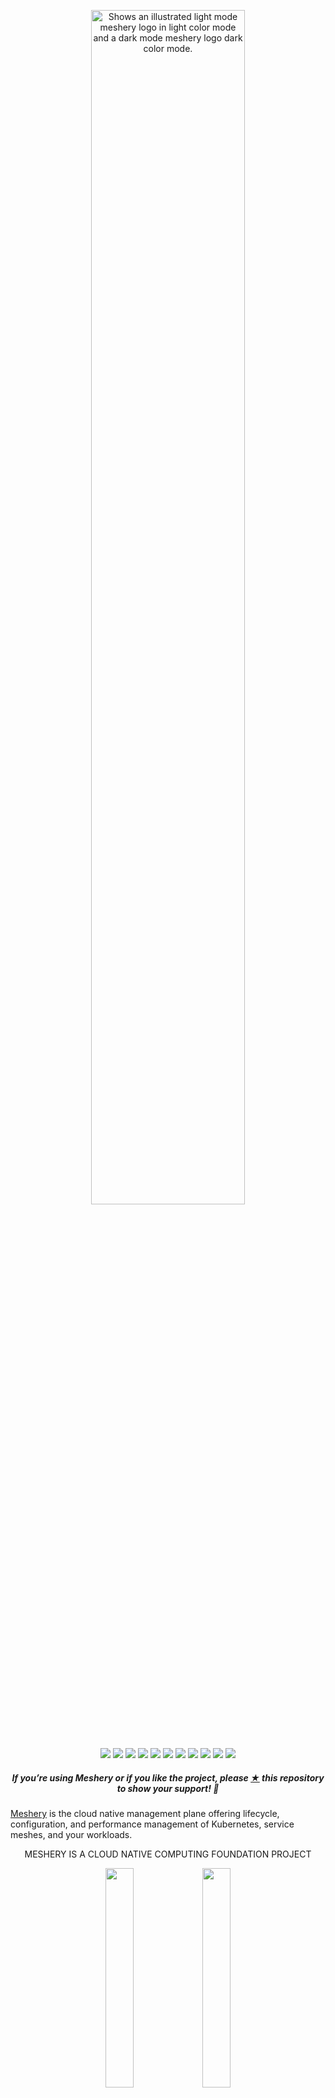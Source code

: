 <p style="text-align:center;" align="center"><a href="https://layer5.io/meshery"><picture align="center">
  <source media="(prefers-color-scheme: dark)" srcset="https://raw.githubusercontent.com/meshery/meshery/master/.github/assets/images/meshery/meshery-logo-dark-text-side.svg"  width="70%" align="center" style="margin-bottom:20px;">
  <source media="(prefers-color-scheme: light)" srcset="https://raw.githubusercontent.com/meshery/meshery/master/.github/assets/images/meshery/meshery-logo-light-text-side.svg" width="70%" align="center" style="margin-bottom:20px;">
  <img alt="Shows an illustrated light mode meshery logo in light color mode and a dark mode meshery logo dark color mode." src="https://raw.githubusercontent.com/meshery/meshery/master/.github/assets/images/meshery/meshery-logo-tag-light-text-side.png" width="70%" align="center" style="margin-bottom:20px;">
</picture></a><br /><br /></p>
<p align="center">
<a href="https://hub.docker.com/r/layer5/meshery" alt="Docker pulls">
  <img src="https://img.shields.io/docker/pulls/layer5/meshery.svg" /></a>
<a href="https://github.com/issues?q=is%3Aopen+is%3Aissue+archived%3Afalse+org%3Alayer5io+org%3Ameshery+org%3Aservice-mesh-performance+org%3Aservice-mesh-patterns+org%3A+label%3A%22help+wanted%22+" alt="GitHub issues by-label">
  <img src="https://img.shields.io/github/issues/layer5io/meshery/help%20wanted.svg?color=informational" /></a>
<a href="https://github.com/meshery/meshery" alt="LICENSE">
  <img src="https://img.shields.io/github/license/meshery/meshery?color=brightgreen" /></a>
<a href="https://artifacthub.io/packages/helm/meshery/meshery" alt="Artifact hub Meshery">
  <img src="https://img.shields.io/endpoint?url=https://artifacthub.io/badge/repository/artifact-hub" /></a>  
<a href="https://goreportcard.com/report/github.com/meshery/meshery" alt="Go Report Card">
  <img src="https://goreportcard.com/badge/github.com/meshery/meshery" /></a>
<a href="https://github.com/meshery/meshery/actions" alt="Build Status">
  <img src="https://img.shields.io/github/workflow/status/meshery/meshery/Meshery%20Build%20and%20Releaser%20(edge)" /></a>
<a href="https://bestpractices.coreinfrastructure.org/projects/3564" alt="CLI Best Practices">
  <img src="https://bestpractices.coreinfrastructure.org/projects/3564/badge" /></a>
<a href="https://discuss.layer5.io" alt="Discuss Users">
  <img src="https://img.shields.io/discourse/users?label=discuss&logo=discourse&server=https%3A%2F%2Fdiscuss.layer5.io" /></a>
<a href="https://slack.layer5.io" alt="Join Slack">
  <img src="https://img.shields.io/badge/Slack-@layer5.svg?logo=slack"></a>
<a href="https://twitter.com/intent/follow?screen_name=mesheryio" alt="Twitter Follow">
  <img src="https://img.shields.io/twitter/follow/mesheryio.svg?label=Follow+Meshery&style=social" /></a>
<a href="https://github.com/meshery/meshery/releases" alt="Meshery Downloads">
  <img src="https://img.shields.io/github/downloads/meshery/meshery/total" /></a>  
</p>


<h5><p align="center"><i>If you’re using Meshery or if you like the project, please <a href="https://github.com/layer5io/meshery/stargazers">★</a> this repository to show your support! 🤩</i></p></h5>

[Meshery](https://meshery.io) is the cloud native management plane offering lifecycle, configuration, and performance management of Kubernetes, service meshes, and your workloads.

<p align="center">
MESHERY IS A CLOUD NATIVE COMPUTING FOUNDATION PROJECT
</p>
<p align="center">
<img src=".github/assets/images/readme/cncf-white.svg#gh-dark-mode-only" width="30%" align="center" />
<img src=".github/assets/images/readme/cncf-black.svg#gh-light-mode-only" width="30%" align="center" />
</p>


<h2><a name="running"></a>Get Started with Meshery</h2>
<p style="clear:both;">
<img alt="Control Kubernetes and your workloads with mesheryctl" src=".github/assets/images/readme/mesheryctl.png"  style="margin-left:10px; margin-bottom:10px;" width="50%" align="right"/>
<h3>Using `mesheryctl`</h3>
<p>Meshery runs as a set of containers inside or outside of your Kubernetes clusters.</p>
<pre>curl -L https://meshery.io/install | bash -</pre>
<p>See the <a href="https://docs.meshery.io/installation/quick-start">quick start</a> guide.</p>
<p style="clear:both;">&nbsp;</p>

<h3>Supported Platforms</h3>
<p>Meshery supports 10+ platforms.
<details>
  <summary><strong>See all supported platforms</strong></summary>

See the [getting started](https://meshery.io/#getting-started) section to quickly deploy Meshery on any of these supported platforms:

| Platform                                                                                                                                                                                                                        | Supported?  |
| ------------------------------------------------------------------------------------------------------------------------------------------------------------------------------------------------------------------------------- | :---------: |
| <img src="https://docs.meshery.io/assets/img/platforms/docker.svg" width="20" height="20" vertical-align="middle" /> [Docker](https://docs.meshery.io/installation/platforms/docker)                                            |     ✔️      |
| &nbsp;&nbsp;&nbsp; <img src="https://docs.meshery.io/assets/img/platforms/docker.svg" width="20" height="20" vertical-align="middle" /> [Docker - Docker App](https://docs.meshery.io/installation/platforms/docker)            |     ✔️      |
| &nbsp;&nbsp;&nbsp; <img src="https://docs.meshery.io/assets/img/platforms/docker.svg" width="20" height="20" vertical-align="middle" /> [Docker - Docker Extension](https://docs.meshery.io/installation/platforms/docker-extension)            |     ✔️      |
| <img src="https://docs.meshery.io/assets/img/platforms/kubernetes.svg" width="20" height="20" vertical-align="middle" /> [Kubernetes](https://docs.meshery.io/installation/platforms/kubernetes)                                |     ✔️      |
| &nbsp;&nbsp;&nbsp; <img src="https://docs.meshery.io/assets/img/platforms/aks.svg" width="20" height="20" vertical-align="middle" /> [Kubernetes - AKS](https://docs.meshery.io/installation/platforms/aks)                     |     ✔️      |
| &nbsp;&nbsp;&nbsp; <img src="https://docs.meshery.io/assets/img/platforms/docker.svg" width="20" height="20" vertical-align="middle" /> [Kubernetes - Docker Desktop](https://docs.meshery.io/installation#mac-or-linux)        |     ✔️      |
| &nbsp;&nbsp;&nbsp; <img src="https://docs.meshery.io/assets/img/platforms/eks.png" width="20" height="20" vertical-align="middle" /> [Kubernetes - EKS](https://docs.meshery.io/installation/platforms/eks)                     |     ✔️      |
| &nbsp;&nbsp;&nbsp; <img src="https://docs.meshery.io/assets/img/platforms/gke.png" width="20" height="20" vertical-align="middle" /> [Kubernetes - GKE](https://docs.meshery.io/installation/platforms/gke)                     |     ✔️      |
| &nbsp;&nbsp;&nbsp; <img src="https://docs.meshery.io/assets/img/platforms/helm.svg" width="20" height="20" vertical-align="middle" /> [Kubernetes - Helm](https://docs.meshery.io/installation/platforms/kubernetes#using-helm) |     ✔️      |
| &nbsp;&nbsp;&nbsp; <img src="https://docs.meshery.io/assets/img/platforms/kind.png" width="20" height="20" vertical-align="middle" /> [Kubernetes - kind](https://docs.meshery.io/installation/platforms/kind)                  |     ✔️      |
| &nbsp;&nbsp;&nbsp; <img src="https://docs.meshery.io/assets/img/platforms/minikube.png" width="20" height="20" vertical-align="middle" /> [Kubernetes - Minikube](https://docs.meshery.io/installation/platforms/minikube)      |     ✔️      |
| &nbsp;&nbsp;&nbsp; <img src="https://docs.meshery.io/assets/img/platforms/openshift.svg" width="20" height="20" vertical-align="middle" /> Kubernetes - OpenShift                                                               | In Progress |
| <img src="https://docs.meshery.io/assets/img/platforms/linux.svg" width="20" height="20" vertical-align="middle" /> [Linux](https://docs.meshery.io/installation#mac-or-linux)                                                  |     ✔️      |
| <img src="https://docs.meshery.io/assets/img/platforms/apple.svg" width="20" height="20" vertical-align="middle" /> [Mac](https://docs.meshery.io/installation#mac-or-linux)                                                    |     ✔️      |
| &nbsp;&nbsp;&nbsp; <img src="https://docs.meshery.io/assets/img/platforms/homebrew.png" width="20" height="20" vertical-align="middle" /> [Mac - Homebrew](https://docs.meshery.io/installation#mac-or-linux)                   |     ✔️      |
| <img src="https://docs.meshery.io/assets/img/platforms/wsl2.png" width="20" height="20" vertical-align="middle" /> [Windows](https://docs.meshery.io/installation#windows)                                                      |     ✔️      |
| &nbsp;&nbsp;&nbsp; [Scoop](https://docs.meshery.io/installation#windows)                                                                                                                                                        |     ✔️      |
| &nbsp;&nbsp;&nbsp; <img src="https://docs.meshery.io/assets/img/platforms/wsl2.png" width="20" height="20" vertical-align="middle" /> [WSL2](https://docs.meshery.io/installation/platforms/windows#wsl2)                       |     ✔️      |
| <img src="https://docs.meshery.io/assets/img/platforms/raspberry-pi.png" width="20" height="20" vertical-align="middle" /> Raspberry Pi                                                                                         | In Progress |

[Meshery documentation](https://docs.meshery.io/installation) offers thorough installation guides for your platform of choice.

 </details>

<p style="clear:both;">&nbsp;</p>
 
<h3><a name="service-meshes"></a>Supported Cloud Native Infrastructure and Applications</h3>
<p>Meshery supports <a href="https://meshery.io/integrations">100+ cloud native integrations</a>.</p>

<details>
  <summary><strong>See all of Meshery's pluggable adapters</strong></summary>
<div class="container flex">
  <div class="text editable">
    <p>Meshery adapters provision, configure, and manage their respective cloud native infrastructure.
      <table class="adapters">
        <thead style="display:none;">
          <th>Status</th>
          <th>Adapter</th>
        </thead>
        <tbody>
        <tr>
          <td rowspan="10" class="stable-adapters">stable</td>
        </tr>
        <tr>
          <td><a href="https://github.com/layer5io/meshery-istio">
            <img src='https://docs.meshery.io/assets/img/service-meshes/istio.svg' alt='Meshery Adapter for Istio Service Mesh' align="middle" hspace="10px" vspace="5px" height="30px" > Meshery adapter for Istio</a>
          </td>
        </tr>
        <tr>
          <td><a href="https://github.com/layer5io/meshery-linkerd">
            <img src='https://docs.meshery.io/assets/img/service-meshes/linkerd.svg' alt='Linkerd' align="middle" hspace="5px" vspace="5px" height="30px" width="30px"> Meshery adapter for Linkerd</a>
          </td>
        </tr>
        <tr>
          <td><a href="https://github.com/meshery/meshery-cilium">
            <img src='https://docs.meshery.io/assets/img/service-meshes/cilium.svg' alt='Cilium Service mesh' align="middle" hspace="5px" vspace="5px" height="30px" width="30px">Meshery Adapter for Cilium Service Mesh</a>
          </td>
        </tr>
        <tr>
          <td><a href="https://github.com/layer5io/meshery-consul">
            <img src='https://docs.meshery.io/assets/img/service-meshes/consul.svg' alt='Consul Connect' align="middle" hspace="5px" vspace="5px" height="30px" width="30px"> Meshery adapter for Consul</a>
          </td>
        </tr>
        <tr>
          <td><a href="https://github.com/layer5io/meshery-octarine">
            <img src='https://docs.meshery.io/assets/img/service-meshes/octarine.svg' alt='Octarine Service Mesh' align="middle" hspace="5px" vspace="5px" height="30px" width="30px">Meshery adapter for Octarine**</a>
          </td>
        </tr>
        <tr>
          <td><a href="https://github.com/layer5io/meshery-nsm">
            <img src='https://docs.meshery.io/assets/img/service-meshes/nsm.svg' alt='Network Mesh' align="middle" hspace="5px" vspace="5px" height="30px" width="30px">Meshery adapter for Network Service Mesh</a>
          </td>
        </tr>
         <tr>
           <td><a href="https://github.com/layer5io/meshery-kuma">
             <img src='https://docs.meshery.io/assets/img/service-meshes/kuma.svg' alt='Kuma Service Mesh' align="middle" hspace="5px" vspace="5px" height="30px" width="30px">Meshery adapter for Kuma</a>
           </td>
        </tr>
          <tr>
          <td><a href="https://github.com/layer5io/meshery-osm">
            <img src='https://docs.meshery.io/assets/img/service-meshes/osm.svg' alt='Open Service Mesh' align="middle" hspace="5px" vspace="5px" height="30px" width="30px">Meshery adapter for Open Service Mesh</a>
          </td>
        </tr>
        <tr>
          <td><a href="https://github.com/layer5io/meshery-traefik-mesh">
            <img src='https://docs.meshery.io/assets/img/service-meshes/traefik-mesh.svg' alt='Traefik Service Mesh' align="middle" hspace="5px" vspace="5px" height="30px" width="30px">Meshery adapter for Traefik Mesh</a>
          </td>
        </tr>
           <tr>
          <td><a href="https://github.com/meshery/meshery-nginx-sm">
            <img src='https://docs.meshery.io/assets/img/service-meshes/nginx-sm.svg' alt='NGINX Service Mesh' align="middle" hspace="5px" vspace="5px" height="30px" width="30px">Meshery adapter for NGINX Service Mesh</a>
          </td>
        </tr>          
        <tr><td colspan="2" class="stable-adapters"></td></tr>
        <tr>
          <td rowspan="3" class="beta-adapters">beta</td>
        </tr>
         <tr>
          <td><a href="https://github.com/layer5io/meshery-cpx">
            <img src='https://docs.meshery.io/assets/img/service-meshes/citrix.svg' alt='Citrix CPX Service Mesh' align="middle" hspace="5px" vspace="5px" height="30px" width="30px">Meshery adapter for Citrix CPX**</a>
          </td>
        </tr>
        <tr>
          <td><a href="https://github.com/meshery/meshery-app-mesh">
            <img src='https://docs.meshery.io/assets/img/service-meshes/app-mesh.svg' alt='AWS App Mesh Service Mesh' align="middle" hspace="5px" vspace="5px" height="30px" width="30px">Meshery adapter for App Mesh</a>
          </td>
        </tr>
        <tr><td colspan="2" class="beta-adapters"></td></tr>
        <tr>
          <td rowspan="3" class="alpha-adapters">alpha</td>
        </tr>
        <tr>
          <td><a href="https://github.com/meshery/meshery-tanzu-sm">
            <img src='https://docs.meshery.io/assets/img/service-meshes/tanzu.svg' alt='Tanzu Service Mesh' align="middle" hspace="5px" vspace="5px" height="30px" width="30px">Meshery adapter for Tanzu SM</a>
          </td>
        </tr>
        <tr><td colspan="2" class="alpha-adapters"></td></tr>
        </tbody>
    </table>
   ** Depreciating
  </p>
</div>
 </details>
<p style="clear:both;">&nbsp;</p>
<hr />
<p style="clear:both;">&nbsp;</p>

<a href="https://docs.google.com/presentation/d/14kxjwYSJ_FyE3K_6CDEd6oq2kqwn0OSE8RDJ4H-KlKU/edit?usp=sharing"><img alt="Meshery Logo" src=".github/assets/images/meshery/meshery-logo-dark-text-side.png"  style="margin-left:10px; margin-bottom:10px;" width="45%" align="left"/></a>

<h3 style="margin:auto;"><br /><br />
  <a href="https://docs.google.com/presentation/d/14kxjwYSJ_FyE3K_6CDEd6oq2kqwn0OSE8RDJ4H-KlKU/edit?usp=sharing"><center><i>Project Overview Presentation</i></center></a>
  <br /><br /><br />
</h3>
<p style="clear:both;">&nbsp;</p>

<br /><br /><br /><br />

## <a name="functionality">Functionality</a>

<p style="clear:both;">
<a href="https://raw.githubusercontent.com/meshery/meshery/master/docs/assets/img/readme/meshery_multi_mesh.png"><img alt="Layer5 Service Mesh Management" src="https://docs.meshery.io/assets/img/readme/meshery_multi_mesh.png"  style="margin-left:10px; margin-bottom:10px;" width="45%" align="right"/></a>
<h3>Service Mesh Lifecycle Management</h3>
Meshery manages the provisioning, configuration and operation your service mesh. While supporting different types of service meshes, Meshery also offers a simple way to explore each service mesh and compare them using bundled sample applications.

Interoperate multiple service meshes with service mesh adapters provision, configure, and manage their respective service meshes. Meshery is an implementation of the Service Mesh Interface (SMI).
<br /><br /><br /><br />

</p>

<p style="clear:both;">
<a href="https://docs.meshery.io/assets/img/readme/meshery_lifecycle_management.png"><img alt="Layer5 Service Mesh Configuration Management" src="https://docs.meshery.io/assets/img/readme/meshery_lifecycle_management.png"  style="margin-right:10px;margin-bottom:10px;" width="45%" align="left"/></a>
  <br /><br /><br />
<h3>Kubernetes and Cloud Native Configuration Management</h3>

Assess your cloud native infrastructure configuration against deployment and operational best practices with Meshery's configuration validator.
Onboard your workload onto the service mesh with confidence. Check your Kubernetes configuration for anti-patterns and avoid common pitfalls.
<br /><br /><br /><br />

</p>

<h3>Adhering to Cloud Native Standards</h3>

<picture align="left">
  <source media="(prefers-color-scheme: dark)" srcset="https://raw.githubusercontent.com/layer5io/layer5/master/src/assets/images/service-mesh-performance/stacked/smp-light-text.svg"  width="18%" align="left" style="margin-left:10px;">
  <source media="(prefers-color-scheme: light)" srcset="https://raw.githubusercontent.com/layer5io/layer5/master/src/assets/images/service-mesh-performance/stacked/smp-dark-text.svg" width="18%" align="left" style="margin-left:10px;">
  <img alt="Shows an illustrated light mode meshery logo in light color mode and a dark mode meshery logo dark color mode." src="https://raw.githubusercontent.com/layer5io/layer5/master/src/assets/images/service-mesh-performance/stacked/smp-light-text.svg" width="18%" align="left" style="margin-left:10px;">
</picture>
In an effort to produce service mesh agnostic tooling, Meshery uses the [service mesh performance](https://smp-spec.io) as a common format to capture and measure your mesh's performance against a universal service mesh performance index. As a partner of VMware's Multi-Vendor Service Mesh Interoperation (Hamlet) and Service Mesh Interface (SMI), Meshery participates in advancing service mesh adoption through the standardization of APIs.

<p style="clear:both;">
<a href="https://raw.githubusercontent.com/meshery/meshery/master/.github/assets/images/smp/service-mesh-performance-example.gif"><img alt="Layer5 Service Mesh Performance Management" src="https://raw.githubusercontent.com/meshery/meshery/master/.github/assets/images/smp/service-mesh-performance-example.gif" style="margin-left:10px;margin-bottom:10px;" width="45%" align="right" /></a>
<!-- <a href="https://raw.githubusercontent.com/layer5io/meshery/master/assets/img/readme/Meshery-Grafana-Charts.png"><img alt="Meshery Grafana Boards" src="https://docs.meshery.io/assets/img/readme/Meshery-Grafana-Charts.png" style="padding-top:10px;margin-left:10px;" width="45%" align="right" /></a> -->
<h4>Standardized Cloud Native Performance Management</h4>

Meshery is the cloud native utility for uniformly managing the performance of microservices and the infrastructure that run them. As an implementation of the Service Mesh Performance ([SMP](https://layer5.io/performance)), Meshery enables you to measure the value provided by Docker, Kubernetes, or a service mesh in the context of the overhead incurred.
<br /><br />

</p>

<h4>Conforming to Service Mesh Interface (SMI)</h4>

<p style="clear:both;">

Meshery provides tooling to validate any service mesh that claims to implement and <a href="https://docs.meshery.io/assets/img/readme/smi-conformance-with-meshery.png"><img alt="SMI Validation, Verification, and Conformance with Meshery" src="https://docs.meshery.io/assets/img/readme/smi-conformance-with-meshery.png" style="margin-right:10px;margin-bottom:10px;" width="45%" align="left" /></a>conform to SMI specifications. Working in accordance with the [SMI Conformance project](https://layer5.io/projects/service-mesh-interface-conformance), it essentially provides:

✔︎ Defines compliant behavior.<br />
✔︎ Produces compatibility matrix. <br />
✔︎ Ensures provenance of results. <br />
✔︎ Runs a set of conformance tests. <br />
✔︎ Built into the participating service mesh’s release pipeline. <br />
✔︎ Provides [Learn Layer5](https://github.com/layer5io/learn-layer5) sample application used for validating test assertions. <br />
<br /><br /><br /><br />

<p style="clear:both;">
<a href=".github/assets/images/readme/meshery-wasm.png"><img alt="WebAssembly filters" src=".github/assets/images/readme/meshery-wasm.png"  style="margin-right:10px; margin-bottom:10px;" width="45%" align="left"/></a>

<img alt="WebAssembly Logo" src="https://docs.meshery.io/assets/img/readme/webassembly_logo.svg" style="margin-right:10px;" width="10%" />
<h3> Manage data plane intelligence with WebAssembly filters </h3>
Dynamically load and manage your own WebAssembly filters in Envoy-based service meshes. 
<br>
See <a href="https://github.com/layer5io/image-hub">Image Hub</a>.
<br /><br />
</p>

<br /><br /><br /><br />

<div>&nbsp;</div>

## Meshery Architecture

You may deploy Meshery internal to your cluster or external to your cluster.

<p align="center"><a href="https://raw.githubusercontent.com/meshery/meshery/master/docs/assets/img/architecture/Meshery-client-architecture.svg"><img src="https://docs.meshery.io/assets/img/readme/Meshery-client-architecture.svg" width="90%" align="center" /></a></p>
Learn more about <a href="https://docs.meshery.io/architecture">Meshery's architecture</a>.

<div>&nbsp;</div>

## Join the Meshery community!

<a name="contributing"></a><a name="community"></a>
Our projects are community-built and welcome collaboration. 👍 Be sure to see the <a href="https://docs.google.com/document/d/17OPtDE_rdnPQxmk2Kauhm3GwXF1R5dZ3Cj8qZLKdo5E/edit">Layer5 Community Welcome Guide</a> for a tour of resources available to you and see the <a href="https://docs.google.com/document/d/1brtiJhdzal_O6NBZU_JQXiBff2InNtmgL_G1JgAiZtk/edit?usp=sharing">Layer5 Repository Overview</a> for a cursory description of repository by technology and programming language. Jump into community <a href="http://slack.layer5.io">Slack</a> to engage!

<p style="clear:both;">
<a href ="https://layer5.io/community"><img alt="MeshMates" src=".github/assets/images/readme/layer5-community-sign.png" style="margin-right:10px; margin-bottom:7px;" width="28%" align="left" /></a>
<h3>Find your MeshMate</h3>

<p>MeshMates are experienced Layer5 community members, who will help you learn your way around, discover live projects, and expand your community network.
Become a <b>Meshtee</b> today!</p>

Find out more on the <a href="https://layer5.io/community#meshmate">Layer5 community</a>. <br />
<br /><br /><br /><br />

</p>

<a href="http://slack.layer5.io">
<picture align="right">
  <source media="(prefers-color-scheme: dark)" srcset="https://raw.githubusercontent.com/meshery/meshery/master/.github/assets/images/readme/slack-dark-128.png"  width="110px" align="right" style="margin-left:10px;margin-top:10px;">
  <source media="(prefers-color-scheme: light)" srcset="https://raw.githubusercontent.com/meshery/meshery/master/.github/assets/images/readme/slack-128.png" width="110px" align="right" style="margin-left:10px;padding-top:5px;">
  <img alt="Shows an illustrated light mode meshery logo in light color mode and a dark mode meshery logo dark color mode." src="https://raw.githubusercontent.com/meshery/meshery/master/.github/assets/images/readme/slack-128.png" width="110px" align="right" style="margin-left:10px;padding-top:13px;">
</picture>
</a>

<a href="https://meshery.io/community"><img alt="Layer5 Cloud Native Community" src="https://docs.meshery.io/assets/img/readme/community.png" style="margin-right:8px;padding-top:5px;" width="140px" align="left" /></a>

<p>
✔️ <em><strong>Join</strong></em> any or all of the weekly meetings on <a href="https://calendar.google.com/calendar/b/1?cid=bGF5ZXI1LmlvX2VoMmFhOWRwZjFnNDBlbHZvYzc2MmpucGhzQGdyb3VwLmNhbGVuZGFyLmdvb2dsZS5jb20">community calendar</a>.<br />
✔️ <em><strong>Watch</strong></em> community <a href="https://www.youtube.com/playlist?list=PL3A-A6hPO2IMPPqVjuzgqNU5xwnFFn3n0">meeting recordings</a>.<br />
✔️ <em>Fill-in</em> a <a href="https://layer5.io/newcomers">community member form</a> to gain access to community resources.</li>
<br />
✔️ <em><strong>Discuss</strong></em> in the <a href="https://discuss.layer5.io">Community Forum</a>.<br />
✔️ <em><strong>Explore more</strong></em> in the <a href="https://layer5.io/community/handbook">Community Handbook</a>.<br />

</p>
<p align="center">
<i>Not sure where to start?</i> Grab an open issue with the <a href="https://github.com/issues?q=is%3Aopen+is%3Aissue+archived%3Afalse+org%3Alayer5io+org%3Ameshery+org%3Aservice-mesh-performance+org%3Aservice-mesh-patterns+label%3A%22help+wanted%22+">help-wanted label</a>.
</p>

<div>&nbsp;</div>

## Contributing (please do!)

We're a warm and welcoming community of open source contributors. Please join. All types of contributions are welcome. Be sure to read the <a href="https://docs.google.com/document/d/17OPtDE_rdnPQxmk2Kauhm3GwXF1R5dZ3Cj8qZLKdo5E/edit">Meshery Contributors Welcome Guide</a> for a tour of resources available to you and how to get started.

See all [Contributor Guides](https://docs.meshery.io/project/contributing) in Meshery Docs.

<a href="https://youtu.be/MXQV-i-Hkf8"><img alt="Deploying Linkerd with Meshery" src="https://docs.meshery.io/assets/img/readme/deploying-linkerd-with-meshery.png"  style="margin-left:10px; margin-bottom:10px;" width="45%" align="right"/></a>

<div>&nbsp;</div>

## See Meshery in Action

- [DockerCon 2020](https://docker.events.cube365.net/docker/dockercon/content/Videos/63TCCNpzDC7Xxnm8b) | ([video](https://www.youtube.com/watch?v=5BrbbKZOctw&list=PL3A-A6hPO2IN_HSU0pSfijBboiHggs5mC&index=4&t=0s), [deck](https://calcotestudios.com/talks/decks/slides-dockercon-2020-service-meshing-with-docker-desktop-and-webassembly.html))
- [Deploying Linkerd with Meshery](https://youtu.be/MXQV-i-Hkf8)
- [KubeCon EU 2019](https://kccnceu19.sched.com/event/MPf7/service-meshes-at-what-cost-lee-calcote-layer5-girish-ranganathan-solarwinds?iframe=no&w=100%&sidebar=yes&bg=no) | ([video](https://www.youtube.com/watch?v=LxP-yHrKL4M&list=PLYjO73_1efChX9NuRaU7WocTbgrfvCoPE), [deck](https://calcotestudios.com/talks/decks/slides-kubecon-eu-2019-service-meshes-at-what-cost.html))
- Istio Founders Meetup @ KubeCon EU 2019 | [deck](https://calcotestudios.com/talks/decks/slides-istio-meetup-kubecon-eu-2019-istio-at-scale-large-and-small.html)
- [Cloud Native Rejekts EU 2019](https://cfp.cloud-native.rejekts.io/cloud-native-rejekts-eu-2019/speaker/GZQTEM/) | [deck](https://calcotestudios.com/talks/decks/slides-cloud-native-rejekts-2019-evaluating-service-meshes.html)
- [DockerCon 2019 Open Source Summit](https://dockercon19.smarteventscloud.com/connect/sessionDetail.ww?SESSION_ID=309149&tclass=popup#.XJxH-TOcbjI.twitter) | [deck](https://calcotestudios.com/talks/decks/slides-dockercon-2019-establishing-an-open-source-office.html), [video](https://www.docker.com/dockercon/2019-videos?watch=open-source-summit-service-mesh)
- [Container World 2019](https://tmt.knect365.com/container-world/speakers/lee-calcote) | [deck](https://calcotestudios.com/talks/decks/slides-container-world-2019-service-meshes-but-at-what-cost.html)
- [Service Mesh Day](https://servicemeshday.com/schedule.html) | [deck](https://docs.google.com/presentation/d/1HwG03okX3DHgGKbma4PL-MO7Xr9zDrjQgd05PRi9i8E/edit?usp=sharing), [video](https://youtu.be/CFj1O_uyhhs)
- [Innotech San Antonio](https://innotechsanantonio2019.sched.com/event/Lmlb/the-enterprise-path-to-service-mesh-architectures?iframe=no&w=100%&sidebar=yes&bg=no) | [deck](https://calcotestudios.com/talks/decks/slides-innotech-san-antonio-2019-the-enterprise-path-to-service-mesh.html)
- [CNCF Networking WG](https://github.com/cncf/wg-networking) | [deck](https://www.slideshare.net/leecalcote/benchmarking-service-meshes-cncf-networking-wg-141938576), [video](https://www.youtube.com/watch?v=2_JwCc-kLMA&list=PLYjO73_1efChX9NuRaU7WocTbgrfvCoPE)

### Stargazers

<p align="center">
  <i>If you’re using Meshery or if you like the project, please <a href="../../stargazers">★</a> star this repository to show your support! 🤩</i>
<a href="../../stargazers"><img align="right" src="https://starchart.cc/meshery/meshery.svg" /></a></p>

### License

This repository and site are available as open-source under the terms of the [Apache 2.0 License](https://opensource.org/licenses/Apache-2.0).

### Community

See an <a href="https://layer5.io/community/handbook/repository-overview">overview of repositories</a> and projects by tech stack in the <a href="https://layer5.io/community/handbook/">Community Handbook</a>.
